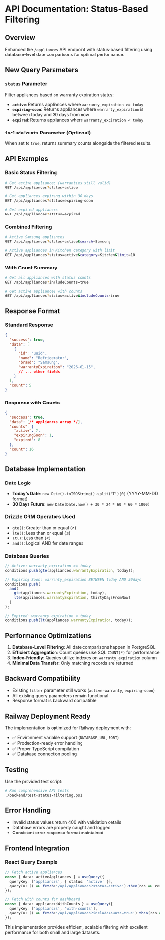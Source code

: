 # API Documentation: Status-Based Filtering

## Overview
Enhanced the `/appliances` API endpoint with status-based filtering using database-level date comparisons for optimal performance.

## New Query Parameters

### `status` Parameter
Filter appliances based on warranty expiration status:

- **`active`**: Returns appliances where `warranty_expiration >= today`
- **`expiring-soon`**: Returns appliances where `warranty_expiration` is between today and 30 days from now
- **`expired`**: Returns appliances where `warranty_expiration < today`

### `includeCounts` Parameter (Optional)
When set to `true`, returns summary counts alongside the filtered results.

## API Examples

### Basic Status Filtering

```bash
# Get active appliances (warranties still valid)
GET /api/appliances?status=active

# Get appliances expiring within 30 days
GET /api/appliances?status=expiring-soon

# Get expired appliances
GET /api/appliances?status=expired
```

### Combined Filtering

```bash
# Active Samsung appliances
GET /api/appliances?status=active&search=Samsung

# Active appliances in Kitchen category with limit
GET /api/appliances?status=active&category=Kitchen&limit=10
```

### With Count Summary

```bash
# Get all appliances with status counts
GET /api/appliances?includeCounts=true

# Get active appliances with counts
GET /api/appliances?status=active&includeCounts=true
```

## Response Format

### Standard Response
```json
{
  "success": true,
  "data": [
    {
      "id": "uuid",
      "name": "Refrigerator",
      "brand": "Samsung",
      "warrantyExpiration": "2026-01-15",
      // ... other fields
    }
  ],
  "count": 5
}
```

### Response with Counts
```json
{
  "success": true,
  "data": [/* appliances array */],
  "counts": {
    "active": 7,
    "expiringSoon": 1,
    "expired": 8
  },
  "count": 16
}
```

## Database Implementation

### Date Logic
- **Today's Date**: `new Date().toISOString().split('T')[0]` (YYYY-MM-DD format)
- **30 Days Future**: `new Date(Date.now() + 30 * 24 * 60 * 60 * 1000)`

### Drizzle ORM Operators Used
- `gte()`: Greater than or equal (≥)
- `lte()`: Less than or equal (≤)
- `lt()`: Less than (<)
- `and()`: Logical AND for date ranges

### Database Queries
```typescript
// Active: warranty_expiration >= today
conditions.push(gte(appliances.warrantyExpiration, today));

// Expiring Soon: warranty_expiration BETWEEN today AND 30days
conditions.push(
  and(
    gte(appliances.warrantyExpiration, today),
    lte(appliances.warrantyExpiration, thirtyDaysFromNow)
  )
);

// Expired: warranty_expiration < today
conditions.push(lt(appliances.warrantyExpiration, today));
```

## Performance Optimizations

1. **Database-Level Filtering**: All date comparisons happen in PostgreSQL
2. **Efficient Aggregation**: Count queries use SQL `COUNT(*)` for performance
3. **Index-Friendly**: Queries utilize indexes on `warranty_expiration` column
4. **Minimal Data Transfer**: Only matching records are returned

## Backward Compatibility

- Existing `filter` parameter still works (`active-warranty`, `expiring-soon`)
- All existing query parameters remain functional
- Response format is backward compatible

## Railway Deployment Ready

The implementation is optimized for Railway deployment with:
- ✅ Environment variable support (`DATABASE_URL`, `PORT`)
- ✅ Production-ready error handling
- ✅ Proper TypeScript compilation
- ✅ Database connection pooling

## Testing

Use the provided test script:
```bash
# Run comprehensive API tests
./backend/test-status-filtering.ps1
```

## Error Handling

- Invalid status values return 400 with validation details
- Database errors are properly caught and logged
- Consistent error response format maintained

## Frontend Integration

### React Query Example
```typescript
// Fetch active appliances
const { data: activeAppliances } = useQuery({
  queryKey: ['appliances', { status: 'active' }],
  queryFn: () => fetch('/api/appliances?status=active').then(res => res.json())
});

// Fetch with counts for dashboard
const { data: appliancesWithCounts } = useQuery({
  queryKey: ['appliances', 'with-counts'],
  queryFn: () => fetch('/api/appliances?includeCounts=true').then(res => res.json())
});
```

This implementation provides efficient, scalable filtering with excellent performance for both small and large datasets.